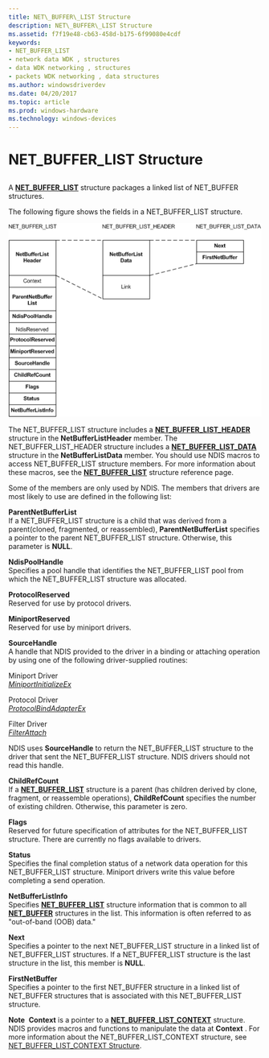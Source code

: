 ```yaml
---
title: NET\_BUFFER\_LIST Structure
description: NET\_BUFFER\_LIST Structure
ms.assetid: f7f19e48-cb63-458d-b175-6f99080e4cdf
keywords:
- NET_BUFFER_LIST
- network data WDK , structures
- data WDK networking , structures
- packets WDK networking , data structures
ms.author: windowsdriverdev
ms.date: 04/20/2017
ms.topic: article
ms.prod: windows-hardware
ms.technology: windows-devices
---
```


# NET\_BUFFER\_LIST Structure


## <a href="" id="ddk-net-buffer-list-structure-ng"></a>


A [**NET\_BUFFER\_LIST**](https://msdn.microsoft.com/library/windows/hardware/ff568388) structure packages a linked list of NET\_BUFFER structures.

The following figure shows the fields in a NET\_BUFFER\_LIST structure.

![diagram illustrating the fields in a net\-buffer\-list structure](images/netbufferlist.png)

The NET\_BUFFER\_LIST structure includes a [**NET\_BUFFER\_LIST\_HEADER**](https://msdn.microsoft.com/library/windows/hardware/ff568400) structure in the **NetBufferListHeader** member. The NET\_BUFFER\_LIST\_HEADER structure includes a [**NET\_BUFFER\_LIST\_DATA**](https://msdn.microsoft.com/library/windows/hardware/ff568393) structure in the **NetBufferListData** member. You should use NDIS macros to access NET\_BUFFER\_LIST structure members. For more information about these macros, see the [**NET\_BUFFER\_LIST**](https://msdn.microsoft.com/library/windows/hardware/ff568388) structure reference page.

Some of the members are only used by NDIS. The members that drivers are most likely to use are defined in the following list:

<a href="" id="parentnetbufferlist"></a>**ParentNetBufferList**  
If a NET\_BUFFER\_LIST structure is a child that was derived from a parent(cloned, fragmented, or reassembled), **ParentNetBufferList** specifies a pointer to the parent NET\_BUFFER\_LIST structure. Otherwise, this parameter is **NULL**.

<a href="" id="ndispoolhandle"></a>**NdisPoolHandle**  
Specifies a pool handle that identifies the NET\_BUFFER\_LIST pool from which the NET\_BUFFER\_LIST structure was allocated.

<a href="" id="protocolreserved"></a>**ProtocolReserved**  
Reserved for use by protocol drivers.

<a href="" id="miniportreserved"></a>**MiniportReserved**  
Reserved for use by miniport drivers.

<a href="" id="sourcehandle"></a>**SourceHandle**  
A handle that NDIS provided to the driver in a binding or attaching operation by using one of the following driver-supplied routines:

<a href="" id="miniport-driver"></a>Miniport Driver  
[*MiniportInitializeEx*](https://msdn.microsoft.com/library/windows/hardware/ff559389)

<a href="" id="protocol-driver"></a>Protocol Driver  
[*ProtocolBindAdapterEx*](https://msdn.microsoft.com/library/windows/hardware/ff570220)

<a href="" id="filter-driver"></a>Filter Driver  
[*FilterAttach*](https://msdn.microsoft.com/library/windows/hardware/ff549905)

NDIS uses **SourceHandle** to return the NET\_BUFFER\_LIST structure to the driver that sent the NET\_BUFFER\_LIST structure. NDIS drivers should not read this handle.

<a href="" id="childrefcount"></a>**ChildRefCount**  
If a [**NET\_BUFFER\_LIST**](https://msdn.microsoft.com/library/windows/hardware/ff568388) structure is a parent (has children derived by clone, fragment, or reassemble operations), **ChildRefCount** specifies the number of existing children. Otherwise, this parameter is zero.

<a href="" id="flags"></a>**Flags**  
Reserved for future specification of attributes for the NET\_BUFFER\_LIST structure. There are currently no flags available to drivers.

<a href="" id="status"></a>**Status**  
Specifies the final completion status of a network data operation for this NET\_BUFFER\_LIST structure. Miniport drivers write this value before completing a send operation.

<a href="" id="netbufferlistinfo"></a>**NetBufferListInfo**  
Specifies [**NET\_BUFFER\_LIST**](https://msdn.microsoft.com/library/windows/hardware/ff568388) structure information that is common to all [**NET\_BUFFER**](https://msdn.microsoft.com/library/windows/hardware/ff568376) structures in the list. This information is often referred to as "out-of-band (OOB) data."

<a href="" id="next"></a>**Next**  
Specifies a pointer to the next NET\_BUFFER\_LIST structure in a linked list of NET\_BUFFER\_LIST structures. If a NET\_BUFFER\_LIST structure is the last structure in the list, this member is **NULL**.

<a href="" id="firstnetbuffer"></a>**FirstNetBuffer**  
Specifies a pointer to the first NET\_BUFFER structure in a linked list of NET\_BUFFER structures that is associated with this NET\_BUFFER\_LIST structure.

**Note**  **Context** is a pointer to a [**NET\_BUFFER\_LIST\_CONTEXT**](https://msdn.microsoft.com/library/windows/hardware/ff568389) structure. NDIS provides macros and functions to manipulate the data at **Context** . For more information about the NET\_BUFFER\_LIST\_CONTEXT structure, see [NET\_BUFFER\_LIST\_CONTEXT Structure](net-buffer-list-context-structure.md).

 

 

 





